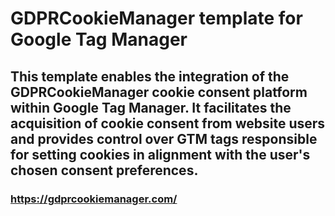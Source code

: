 # GDPRCookieManager template for Google Tag Manager
## This template enables the integration of the GDPRCookieManager cookie consent platform within Google Tag Manager. It facilitates the acquisition of cookie consent from website users and provides control over GTM tags responsible for setting cookies in alignment with the user's chosen consent preferences.
### https://gdprcookiemanager.com/
